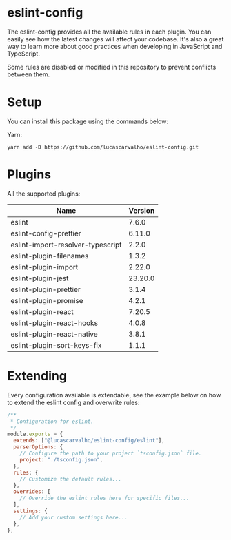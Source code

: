 # eslint-config

The eslint-config provides all the available rules in each plugin. You can easily see how the latest changes will affect your codebase. It's also a great way to learn more about good practices when developing in JavaScript and TypeScript.

Some rules are disabled or modified in this repository to prevent conflicts between them.

# Setup

You can install this package using the commands below:

Yarn:

    yarn add -D https://github.com/lucascarvalho/eslint-config.git

# Plugins

All the supported plugins:

| Name                              | Version |
| --------------------------------- | ------- |
| eslint                            | 7.6.0   |
| eslint-config-prettier            | 6.11.0  |
| eslint-import-resolver-typescript | 2.2.0   |
| eslint-plugin-filenames           | 1.3.2   |
| eslint-plugin-import              | 2.22.0  |
| eslint-plugin-jest                | 23.20.0 |
| eslint-plugin-prettier            | 3.1.4   |
| eslint-plugin-promise             | 4.2.1   |
| eslint-plugin-react               | 7.20.5  |
| eslint-plugin-react-hooks         | 4.0.8   |
| eslint-plugin-react-native        | 3.8.1   |
| eslint-plugin-sort-keys-fix       | 1.1.1   |

# Extending

Every configuration available is extendable, see the example below on how to extend the eslint config and overwrite rules:

```javascript
/**
 * Configuration for eslint.
 */
module.exports = {
  extends: ["@lucascarvalho/eslint-config/eslint"],
  parserOptions: {
    // Configure the path to your project `tsconfig.json` file.
    project: "./tsconfig.json",
  },
  rules: {
    // Customize the default rules...
  },
  overrides: [
    // Override the eslint rules here for specific files...
  ],
  settings: {
    // Add your custom settings here...
  },
};
```
